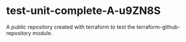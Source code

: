 # test-unit-complete-A-u9ZN8S
A public repository created with terraform to test the terraform-github-repository module.
